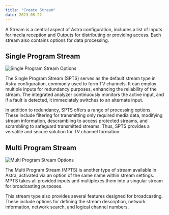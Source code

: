 ```yaml
---
title: "Create Stream"
date: 2023-05-22
---
```


A Stream is a central aspect of Astra configuration, includes a list of Inputs for media reception and Outputs for distributing or providing access. Each stream also contains options for data processing.

## Single Program Stream

![Single Program Stream Options](https://cdn.cesbo.com/help/astra/admin-guide/stream/create/spts.png)

The Single Program Stream (SPTS) serves as the default stream type in Astra configuration, commonly used to form TV channels. It can employ multiple inputs for redundancy purposes, enhancing the reliability of the stream. The integrated analyzer continuously monitors the active input, and if a fault is detected, it immediately switches to an alternate input.

In addition to redundancy, SPTS offers a range of processing options. These include filtering for transmitting only required media data, modifying stream information, descrambling to access protected streams, and scrambling to safeguard transmitted streams. Thus, SPTS provides a versatile and secure solution for TV channel formation.

## Multi Program Stream

![Multi Program Stream Options](https://cdn.cesbo.com/help/astra/admin-guide/stream/create/spts.png)

The Multi Program Stream (MPTS) is another type of stream available in Astra, activated via an option of the same name within stream settings. MPTS takes all provided inputs and multiplexes them into a singular stream for broadcasting purposes.

This stream type also provides several features designed for broadcasting. These include options for defining the stream description, network information, network search, and logical channel numbers.
